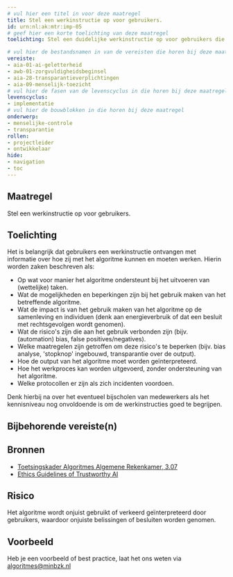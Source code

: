 ```yaml
---
# vul hier een titel in voor deze maatregel
title: Stel een werkinstructie op voor gebruikers.
id: urn:nl:ak:mtr:imp-05
# geef hier een korte toelichting van deze maatregel
toelichting: Stel een duidelijke werkinstructie op voor gebruikers die het algoritme gaan toepassen. 

# vul hier de bestandsnamen in van de vereisten die horen bij deze maatregel
vereiste:
- aia-01-ai-geletterheid
- awb-01-zorgvuldigheidsbeginsel
- aia-28-transparantieverplichtingen
- aia-09-menselijk-toezicht
# vul hier de fasen van de levenscyclus in die horen bij deze maatregel
levenscyclus: 
- implementatie
# vul hier de bouwblokken in die horen bij deze maatregel
onderwerp: 
- menselijke-controle
- transparantie
rollen:
- projectleider
- ontwikkelaar
hide:
- navigation
- toc
---
```


<!-- Let op! onderstaande regel met 'tags' niet weghalen! Deze maakt automatisch de knopjes op basis van de metadata  -->
<!-- tags -->

## Maatregel
Stel een werkinstructie op voor gebruikers. 

## Toelichting
Het is belangrijk dat gebruikers een werkinstructie ontvangen met informatie over hoe zij met het algoritme kunnen en moeten werken. Hierin worden zaken beschreven als:


-	Op wat voor manier het algoritme ondersteunt bij het uitvoeren van (wettelijke) taken.
-	Wat de mogelijkheden en beperkingen zijn bij het gebruik maken van het betreffende algoritme.
-	Wat de impact is van het gebruik maken van het algoritme op de samenleving en individuen (denk aan energieverbruik of dat een besluit met rechtsgevolgen wordt genomen).
-	Wat de risico's zijn die aan het gebruik verbonden zijn (bijv. (automation) bias, false positives/negatives).
-	Welke maatregelen zijn getroffen om deze risico's te beperken (bijv. bias analyse, 'stopknop' ingebouwd, transparantie over de output).
-	Hoe de output van het algoritme moet worden geïnterpreteerd.
-	Hoe het werkproces kan worden uitgevoerd, zonder ondersteuning van het algoritme.
-	Welke protocollen er zijn als zich incidenten voordoen. 
	
Denk hierbij na over het eventueel bijscholen van medewerkers als het kennisniveau nog onvoldoende is om de werkinstructies goed te begrijpen. 

## Bijbehorende vereiste(n)
<!-- Hier volgt een lijst met vereisten op basis van de in de metadata ingevulde vereiste -->

<!-- Let op! onderstaande regel met 'list_vereisten_on_maatregelen_page' niet weghalen! Deze maakt automatisch een lijst van bijbehorende verseisten op basis van de metadata  -->
<!-- list_vereisten_on_maatregelen_page -->

## Bronnen 
<!-- Vul hier de relevante bronnen in voor deze maatregel -->

- [Toetsingskader Algoritmes Algemene Rekenkamer, 3.07](https://www.rekenkamer.nl/onderwerpen/algoritmes/documenten/publicaties/2024/05/15/het-toetsingskader-aan-de-slag)
- [Ethics Guidelines of Trustworthy AI](https://op.europa.eu/en/publication-detail/-/publication/d3988569-0434-11ea-8c1f-01aa75ed71a1)

## Risico 
<!-- vul hier het specifieke risico in dat kan worden gemitigeerd met behulp van deze maatregel -->

Het algoritme wordt onjuist gebruikt of verkeerd geïnterpreteerd door gebruikers, waardoor onjuiste belissingen of besluiten worden genomen. 

## Voorbeeld
<!-- Voeg hier een voorbeeld toe, door er bijvoorbeeld naar te verwijzen -->

Heb je een voorbeeld of best practice, laat het ons weten via [algoritmes@minbzk.nl](mailto:algoritmes@minbzk.nl)

